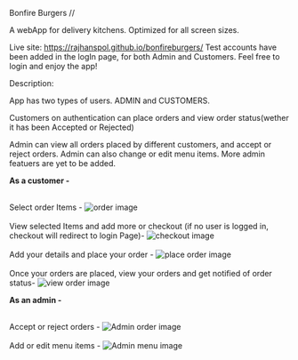 Bonfire Burgers //

A webApp for delivery kitchens. Optimized for all screen sizes.

Live site: https://rajhanspol.github.io/bonfireburgers/
Test accounts have been added in the logIn page, for both Admin and Customers. Feel free to login and enjoy the app!

Description:

App has two types of users. ADMIN and CUSTOMERS.

Customers on authentication can place orders and view order status(wether it has been Accepted or Rejected)

Admin can view all orders placed by different customers, and accept or reject orders. Admin can also change or edit menu items. More admin featuers are yet to be added.


<strong>As a customer -</strong> <br>

<br>
Select order Items - 
<img src="./src/img/orderSnip.PNG" alt="order image" /><br>


<br>
View selected Items and add more or checkout (if no user is logged in, checkout will redirect to login Page)-
<img src="./src/img/checkOutSnip.PNG" alt="checkout image" /><br>

<br>
Add your details and place your order - 
<img src="./src/img/placeOrderSnip.PNG" alt="place order image" /><br>

<br>
Once your orders are placed, view your orders and get notified of order status- 
<img src="./src/img/vieworderSnip.PNG" alt="view order image" /><br>


<strong>As an admin -</strong> <br>

<br>
Accept or reject orders - 
<img src="./src/img/adminOrder.PNG" alt="Admin order image" /><br>

<br>
Add or edit menu items - 
<img src="./src/img/adminMenu.PNG" alt="Admin menu image" /><br>

